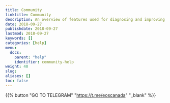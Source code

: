 ```yaml
---
title: Community
linktitle: Community
description: An overview of features used for diagnosing and improving performance issues in site builds.
date: 2018-09-27
publishdate: 2018-09-27
lastmod: 2018-09-27
keywords: []
categories: [help]
menu:
  docs:
    parent: "help"
    identifier: community-help
weight: 40
slug:
aliases: []
toc: false
---
```


{{% button "GO TO TELEGRAM" "https://t.me/eoscanada" "_blank" %}}


